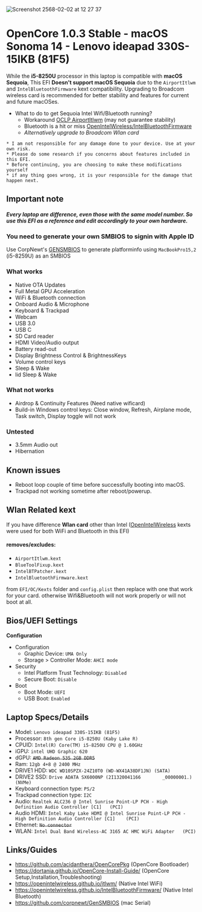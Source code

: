![Screenshot 2568-02-02 at 12 27 37](https://github.com/user-attachments/assets/757aa09f-2544-4bd1-80e8-55246b27b735)

# OpenCore 1.0.3 Stable - macOS Sonoma 14 - Lenovo ideapad 330S-15IKB (81F5)

While the **i5-8250U** processor in this laptop is compatible with **macOS Sequoia**, This EFI **Doesn't support macOS Sequoia** due to the `AirportItlwm` and `IntelBluetoothFirmware` kext compatibility. Upgrading to Broadcom wireless card is recommended for better stability and features for current and future macOSes.
* What to do to get Sequoia Intel Wifi/Bluetooth running?
  * Workaround [OCLP AirportItlwm](https://github.com/OpenIntelWireless/itlwm/issues/1009#issuecomment-2370919270) (may not guarantee stability)
  * Bluetooth is a hit or miss [OpenIntelWireless/IntelBluetoothFirmware](https://github.com/OpenIntelWireless/IntelBluetoothFirmware)
  * *Alternatively upgrade to Broadcom Wlan card*

```
* I am not responsible for any damage done to your device. Use at your own risk.
* Please do some research if you concerns about features included in this EFI.
* Before continuing, you are choosing to make these modifications yourself
* if any thing goes wrong, it is your responsible for the damage that happen next.
```

## Important note

#### ***Every laptop are difference, even those with the same model number. So use this EFI as a reference and edit accordingly to your own hardware.***

### You need to generate your own SMBIOS to signin with Apple ID
Use CorpNewt's [GENSMBIOS](https://github.com/corpnewt/GenSMBIOS) to generate platforminfo using `MacBookPro15,2` (i5-8259U) as an SMBIOS

### What works
* Native OTA Updates
* Full Metal GPU Acceleration
* WiFi & Bluetooth connection
* Onboard Audio & Microphone
* Keyboard & Trackpad
* Webcam
* USB 3.0
* USB C
* SD Card reader
* HDMI Video/Audio output
* Battery read-out
* Display Brightness Control & BrightnessKeys
* Volume control keys
* Sleep & Wake
* lid Sleep & Wake

### What not works
* Airdrop & Continuity Features (Need native wificard)
* Build-in Windows control keys: Close window, Refresh, Airplane mode, Task switch, Display toggle will not work

### Untested
* 3.5mm Audio out
* Hibernation

## Known issues
* Reboot loop couple of time before successfully booting into macOS.
* Trackpad not working sometime after reboot/powerup.

## Wlan Related kext
If you have difference **Wlan card** other than Intel ([OpenIntelWireless](https://openintelwireless.github.io/) kexts were used for both WiFi and Bluetooth in this EFI)
#### **removes/excludes:**
* `AirportItlwm.kext`
* `BlueToolFixup.kext`
* `IntelBTPatcher.kext`
* `IntelBluetoothFirmware.kext`

from `EFI/OC/Kexts` folder and `config.plist` then replace with one that work for your card. otherwise Wifi&Bluetooth will not work properly or will not boot at all.

## Bios/UEFI Settings
**Configuration**
* Configuration
  * Graphic Device: `UMA Only`
  * Storage > Controller Mode: `AHCI mode`
* Security
  * Intel Platform Trust Technology: `Disabled`
  * Secure Boot: `Disable`
* Boot
  * Boot Mode: `UEFI`
  * USB Boot: `Enabled`

## Laptop Specs/Details
* Model: `Lenovo ideapad 330S-15IKB (81F5)`
* Processor: `8th gen Core i5-8250U (Kaby Lake R)`
* CPUID: `Intel(R) Core(TM) i5-8250U CPU @ 1.60GHz`
* iGPU: `intel UHD Graphic 620`
* dGPU: ~~`AMD Radeon 535 2GB DDR5`~~
* Ram: `12gb 4+8 @ 2400 MHz`
* DRIVE1 HDD: `WDC WD10SPZX-24Z10T0 (WD-WX41A38DF1JN) (SATA)`
* DRIVE2 SSD: `Drive ADATA SX6000NP (2I1320041166        _00000001.) (NVMe)`
* Keyboard connection type: `PS/2`
* Trackpad connection type: `I2C`
* Audio: `Realtek ALC236 @ Intel Sunrise Point-LP PCH - High Definition Audio Controller [C1]	(PCI)`
* Audio HDMI: `Intel Kaby Lake HDMI @ Intel Sunrise Point-LP PCH - High Definition Audio Controller [C1]	(PCI)`
* Ethernet: ~~`No connector`~~
* WLAN: `Intel Dual Band Wireless-AC 3165 AC HMC WiFi Adapter	(PCI)`

## Links/Guides
* https://github.com/acidanthera/OpenCorePkg (OpenCore Bootloader)
* https://dortania.github.io/OpenCore-Install-Guide/ (OpenCore Setup,Installation,Troubleshooting)
* https://openintelwireless.github.io/itlwm/ (Native Intel WiFi)
* https://openintelwireless.github.io/IntelBluetoothFirmware/ (Native Intel Bluetooth)
* https://github.com/corpnewt/GenSMBIOS (mac Serial)
